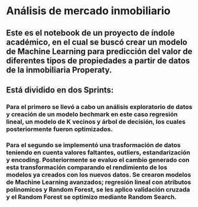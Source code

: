# Análisis de mercado inmobiliario
## Este es el notebook de un proyecto de índole académico, en el cual se buscó crear un modelo de Machine Learning para predicción del valor de diferentes tipos de propiedades a partir de datos de la inmobiliaria Properaty.
## Está dividido en dos Sprints: 
### Para el primero se llevó a cabo un análisis exploratorio de datos y creación de un modelo bechmark en este caso regresión lineal, un modelo de K vecinos y árbol de decisión, los cuales posteriormente fueron optimizados.
### Para el segundo se implementó una trasformación de datos teniendo en cuenta valores faltantes, outliers, estandarización y encoding. Posteriormente se evaluo el cambio generado con esta transformación comparando el rendimiento de los modelos ya creados con los nuevos datos. Se crearon modelos de Machine Learning avanzados; regresión lineal con atributos polinomicos y Random Forest, se les aplico validación cruzada y el Random Forest se optimizo mediante Random Search.
